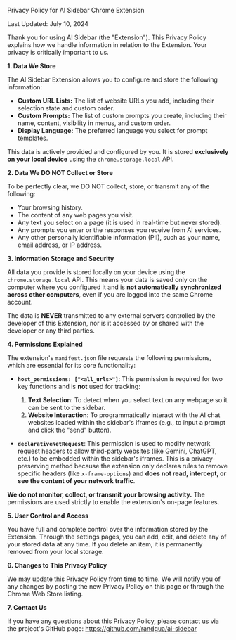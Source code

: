 Privacy Policy for AI Sidebar Chrome Extension

Last Updated: July 10, 2024

Thank you for using AI Sidebar (the "Extension"). This Privacy Policy explains how we handle information in relation to the Extension. Your privacy is critically important to us.

**1. Data We Store**

The AI Sidebar Extension allows you to configure and store the following information:
*   **Custom URL Lists:** The list of website URLs you add, including their selection state and custom order.
*   **Custom Prompts:** The list of custom prompts you create, including their name, content, visibility in menus, and custom order.
*   **Display Language:** The preferred language you select for prompt templates.

This data is actively provided and configured by you. It is stored **exclusively on your local device** using the `chrome.storage.local` API.

**2. Data We DO NOT Collect or Store**

To be perfectly clear, we DO NOT collect, store, or transmit any of the following:
*   Your browsing history.
*   The content of any web pages you visit.
*   Any text you select on a page (it is used in real-time but never stored).
*   Any prompts you enter or the responses you receive from AI services.
*   Any other personally identifiable information (PII), such as your name, email address, or IP address.

**3. Information Storage and Security**

All data you provide is stored locally on your device using the `chrome.storage.local` API. This means your data is saved only on the computer where you configured it and is **not automatically synchronized across other computers**, even if you are logged into the same Chrome account.

The data is **NEVER** transmitted to any external servers controlled by the developer of this Extension, nor is it accessed by or shared with the developer or any third parties.

**4. Permissions Explained**

The extension's `manifest.json` file requests the following permissions, which are essential for its core functionality:

*   **`host_permissions: ["<all_urls>"]`**: This permission is required for two key functions and is **not** used for tracking:
    1.  **Text Selection**: To detect when you select text on any webpage so it can be sent to the sidebar.
    2.  **Website Interaction**: To programmatically interact with the AI chat websites loaded within the sidebar's iframes (e.g., to input a prompt and click the "send" button).

*   **`declarativeNetRequest`**: This permission is used to modify network request headers to allow third-party websites (like Gemini, ChatGPT, etc.) to be embedded within the sidebar's iframes. This is a privacy-preserving method because the extension only declares rules to remove specific headers (like `x-frame-options`) and **does not read, intercept, or see the content of your network traffic**.

**We do not monitor, collect, or transmit your browsing activity.** The permissions are used strictly to enable the extension's on-page features.

**5. User Control and Access**

You have full and complete control over the information stored by the Extension. Through the settings pages, you can add, edit, and delete any of your stored data at any time. If you delete an item, it is permanently removed from your local storage.

**6. Changes to This Privacy Policy**

We may update this Privacy Policy from time to time. We will notify you of any changes by posting the new Privacy Policy on this page or through the Chrome Web Store listing.

**7. Contact Us**

If you have any questions about this Privacy Policy, please contact us via the project's GitHub page:
https://github.com/randgua/ai-sidebar